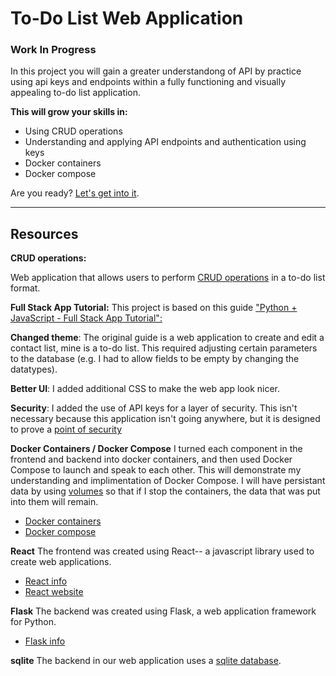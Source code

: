 # To-Do List Web Application
### Work In Progress ###
In this project you will gain a greater understandong of API by practice using api keys and endpoints within a fully functioning and visually appealing to-do list application.

**This will grow your skills in:**
- Using CRUD operations
- Understanding and applying API endpoints and authentication using keys
- Docker containers 
- Docker compose

Are you ready? [Let's get into it](projectguide.py).


____________________________________________________________________

## Resources 

**CRUD operations:**
  
Web application that allows users to perform [CRUD operations](https://www.codecademy.com/article/what-is-crud) in a to-do list format.

**Full Stack App Tutorial:**
This project is based on this guide ["Python + JavaScript - Full Stack App Tutorial":](https://www.youtube.com/watch?v=PppslXOR7TA&t=287s)

**Changed theme**: The original guide is a web application to create and edit a contact list, mine is a to-do list. This required adjusting certain parameters to the database (e.g. I had to allow fields to be empty by changing the datatypes).

**Better UI**: I added additional CSS to make the web app look nicer.

**Security**: I added the use of API keys for a layer of security. This isn't necessary because this application isn't going anywhere, but it is designed to prove a [point of security](https://www.fortinet.com/resources/cyberglossary/api-key)

**Docker Containers / Docker Compose**
I turned each component in the frontend and backend into docker containers, and then used Docker Compose to launch and speak to each other. This will demonstrate my understanding and implimentation of Docker Compose. I will have persistant data by using [volumes](https://docs.docker.com/storage/volumes/) so that if I stop the containers, the data that was put into them will remain.
  - [Docker containers](https://www.docker.com/resources/what-container/)
  - [Docker compose](https://docs.docker.com/compose/)

**React**
The frontend was created using React-- a javascript library used to create web applications.
- [React info](https://www.w3schools.com/whatis/whatis_react.asp)
- [React website](https://react.dev/)

**Flask** 
The backend was created using Flask, a web application framework for Python.
- [Flask info](https://pythonbasics.org/what-is-flask-python/)

**sqlite**
The backend in our web application uses a [sqlite database](https://www.sqlite.org/).

